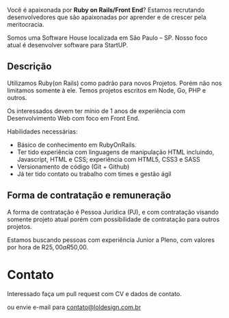 Você é apaixonada por **Ruby on Rails/Front End**? 
Estamos recrutando desenvolvedores que são apaixonadas por aprender e de crescer pela meritocracia.

Somos uma Software House localizada em São Paulo – SP. Nosso foco atual é desenvolver software para StartUP.


## Descrição

Utilizamos Ruby(on Rails) como padrão para novos Projetos. Porém não nos limitamos somente à ele.
Temos projetos escritos em Node, Go, PHP e outros.

Os interessados devem ter mínio de 1 anos de experiência com Desenvolvimento Web com foco em Front End.

Habilidades necessárias:

- Básico de conhecimento em RubyOnRails.
- Ter tido experiência com linguagens de manipulação HTML incluindo, Javascript, HTML e CSS; experiência com HTML5, CSS3 e SASS
- Versionamento de código (Git + Github)
- Já ter tido contato ou trabalho com times e gestão ágil

## Forma de contratação e remuneração

A forma de contratação é Pessoa Jurídica (PJ), e com contratação visando somente projeto atual porém com possibilidade de contratação para outros projetos.

Estamos buscando pessoas com experiência Junior a Pleno, com valores por hora de R$25,00 a R$50,00.

# Contato

Interessado faça um pull request com CV e dados de contato.

ou envie e-mail para contato@loldesign.com.br

